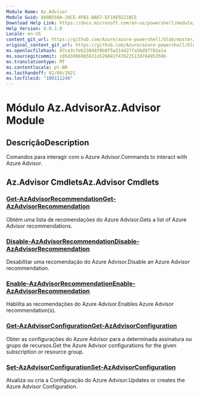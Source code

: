 ```yaml
---
Module Name: Az.Advisor
Module Guid: 860B550A-20CE-4FB1-BAE7-EF10E9221BCE
Download Help Link: https://docs.microsoft.com/en-us/powershell/module/az.advisor
Help Version: 0.0.1.0
Locale: en-US
content_git_url: https://github.com/Azure/azure-powershell/blob/master/src/Advisor/Advisor/help/Az.Advisor.md
original_content_git_url: https://github.com/Azure/azure-powershell/blob/master/src/Advisor/Advisor/help/Az.Advisor.md
ms.openlocfilehash: 87ce3cfeb23848f0b0f5a514d27fa56d97702a1a
ms.sourcegitcommit: c05d3d669b5631e526841f47b22513d78495350b
ms.translationtype: MT
ms.contentlocale: pt-BR
ms.lasthandoff: 02/09/2021
ms.locfileid: "100111246"
---
```

# <span data-ttu-id="9e61e-101">Módulo Az.Advisor</span><span class="sxs-lookup"><span data-stu-id="9e61e-101">Az.Advisor Module</span></span>
## <span data-ttu-id="9e61e-102">Descrição</span><span class="sxs-lookup"><span data-stu-id="9e61e-102">Description</span></span>
<span data-ttu-id="9e61e-103">Comandos para interagir com o Azure Advisor.</span><span class="sxs-lookup"><span data-stu-id="9e61e-103">Commands to interact with Azure Advisor.</span></span>

## <span data-ttu-id="9e61e-104">Az.Advisor Cmdlets</span><span class="sxs-lookup"><span data-stu-id="9e61e-104">Az.Advisor Cmdlets</span></span>
### [<span data-ttu-id="9e61e-105">Get-AzAdvisorRecommendation</span><span class="sxs-lookup"><span data-stu-id="9e61e-105">Get-AzAdvisorRecommendation</span></span>](Get-AzAdvisorRecommendation.md)
<span data-ttu-id="9e61e-106">Obtém uma lista de recomendações do Azure Advisor.</span><span class="sxs-lookup"><span data-stu-id="9e61e-106">Gets a list of Azure Advisor recommendations.</span></span>

### [<span data-ttu-id="9e61e-107">Disable-AzAdvisorRecommendation</span><span class="sxs-lookup"><span data-stu-id="9e61e-107">Disable-AzAdvisorRecommendation</span></span>](Disable-AzAdvisorRecommendation.md)
<span data-ttu-id="9e61e-108">Desabilitar uma recomendação do Azure Advisor.</span><span class="sxs-lookup"><span data-stu-id="9e61e-108">Disable an Azure Advisor recommendation.</span></span>

### [<span data-ttu-id="9e61e-109">Enable-AzAdvisorRecommendation</span><span class="sxs-lookup"><span data-stu-id="9e61e-109">Enable-AzAdvisorRecommendation</span></span>](Enable-AzAdvisorRecommendation.md)
<span data-ttu-id="9e61e-110">Habilita as recomendações do Azure Advisor.</span><span class="sxs-lookup"><span data-stu-id="9e61e-110">Enables Azure Advisor recommendation(s).</span></span>

### [<span data-ttu-id="9e61e-111">Get-AzAdvisorConfiguration</span><span class="sxs-lookup"><span data-stu-id="9e61e-111">Get-AzAdvisorConfiguration</span></span>](Get-AzAdvisorConfiguration.md)
<span data-ttu-id="9e61e-112">Obter as configurações do Azure Advisor para a determinada assinatura ou grupo de recursos.</span><span class="sxs-lookup"><span data-stu-id="9e61e-112">Get the Azure Advisor configurations for the given subscription or resource group.</span></span>

### [<span data-ttu-id="9e61e-113">Set-AzAdvisorConfiguration</span><span class="sxs-lookup"><span data-stu-id="9e61e-113">Set-AzAdvisorConfiguration</span></span>](Set-AzAdvisorConfiguration.md)
<span data-ttu-id="9e61e-114">Atualiza ou cria a Configuração do Azure Advisor.</span><span class="sxs-lookup"><span data-stu-id="9e61e-114">Updates or creates the Azure Advisor Configuration.</span></span>

